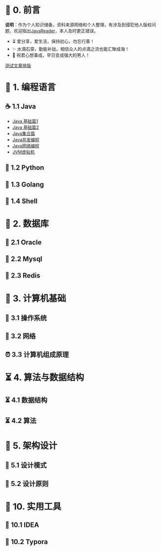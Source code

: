 # 🎨 0. 前言

<b>说明</b>：作为个人知识储备，资料来源网络和个人整理，有涉及到侵犯他人版权问题，欢迎指出[JavaReader](https://github.com/web-ws/JavaReader)，本人及时更正错误。

* ⏳  爱分享，爱生活，保持初心，勿忘行善！
* ✨  水滴石穿，勤能补拙，相信众人的点滴之流也能汇聚成海！
* 🧡  祝君心想事成，早日变成强大的男人！



[测试文章排版](/Test.md)

# 🍵 1. 编程语言

## ☕️ 1.1 Java
- [Java 基础篇1](/01编程语言/Java/Java基础篇1.md)
- [Java 基础篇2](/01编程语言/Java/Java基础篇2.md)
- [Java集合篇](/01编程语言/Java/Java集合篇.md)
- [Java并发编程](/01编程语言/Java/Java并发编程.md)
- [Java网络编程](/01编程语言/Java/Java网络编程.md)
- [JVM虚拟机](/01编程语言/Java/JVM虚拟机.md)



## 🐍 1.2 Python

## 🥭 1.3 Golang

## 📌 1.4 Shell



# 📜 2. 数据库

## 📜 2.1 Oracle
## 📜 2.2 Mysql
## 📜 2.3 Redis




# 🚀 3. 计算机基础

## 🐼 3.1 操作系统
## 🥉 3.2 网络
## ⏰ 3.3 计算机组成原理



# ⏳ 4. 算法与数据结构
## ⏳ 4.1 数据结构
## ⏳ 4.2 算法



# 💭 5. 架构设计
## 💭 5.1 设计模式
## 💭 5.2 设计原则



# 🔨 10. 实用工具

## 🔨 10.1 IDEA

## 🔨 10.2 Typora




